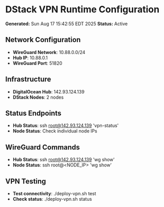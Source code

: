 # DStack VPN Runtime Configuration

**Generated:** Sun Aug 17 15:42:55 EDT 2025
**Status:** Active

## Network Configuration
- **WireGuard Network**: 10.88.0.0/24
- **Hub IP**: 10.88.0.1
- **WireGuard Port**: 51820

## Infrastructure
- **DigitalOcean Hub**: 142.93.124.139
- **DStack Nodes**:        2 nodes

## Status Endpoints
- **Hub Status**: ssh root@142.93.124.139 'vpn-status'
- **Node Status**: Check individual node IPs

## WireGuard Commands
- **Hub Status**: ssh root@142.93.124.139 'wg show'
- **Node Status**: ssh root@<NODE_IP> 'wg show'

## VPN Testing
- **Test connectivity**: ./deploy-vpn.sh test
- **Check status**: ./deploy-vpn.sh status
